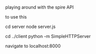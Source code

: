 playing around with the spire API

to use this

cd server
node server.js

cd ../client
python -m SimpleHTTPServer

navigate to localhost:8000
